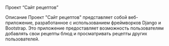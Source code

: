 Проект “Сайт рецептов”

Описание
Проект "Сайт рецептов" представляет собой веб-приложение, разработанное с использованием фреймворков Django и Bootstrap.
Это приложение предоставляет возможность пользователям добавлять свои рецепты блюд и просматривать рецепты других пользователей.

